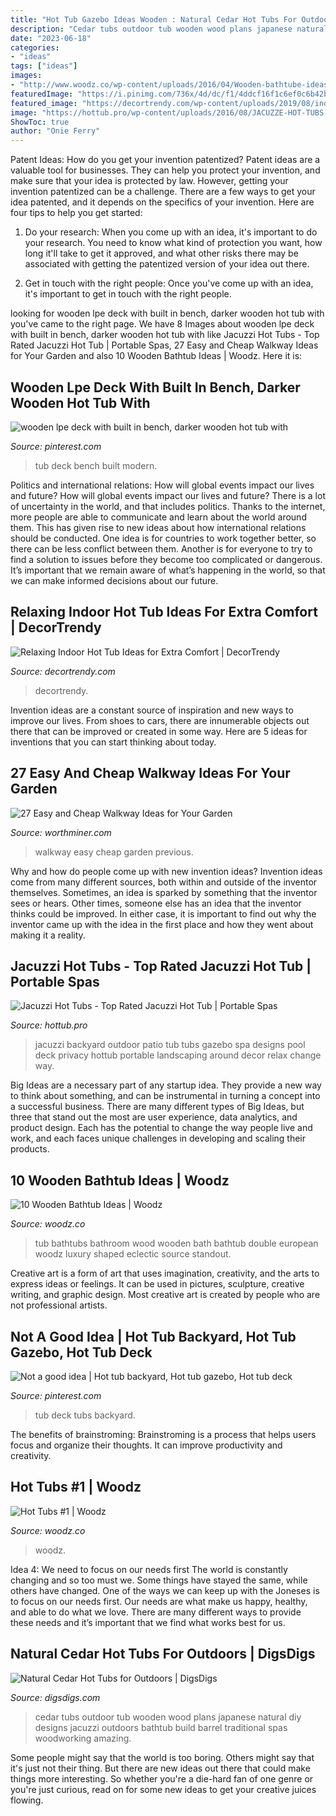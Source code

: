 ```yaml
---
title: "Hot Tub Gazebo Ideas Wooden : Natural Cedar Hot Tubs For Outdoors"
description: "Cedar tubs outdoor tub wooden wood plans japanese natural diy designs jacuzzi outdoors bathtub build barrel traditional spas woodworking amazing"
date: "2023-06-18"
categories:
- "ideas"
tags: ["ideas"]
images:
- "http://www.woodz.co/wp-content/uploads/2016/04/Wooden-bathtube-ideas-8.jpg"
featuredImage: "https://i.pinimg.com/736x/4d/dc/f1/4ddcf16f1c6ef0c6b42bf97d1d157464--hot-tub-deck-built-in-bench.jpg"
featured_image: "https://decortrendy.com/wp-content/uploads/2019/08/indoor-hot-tub-2.jpg"
image: "https://hottub.pro/wp-content/uploads/2016/08/JACUZZE-HOT-TUBS.jpg"
ShowToc: true
author: "Onie Ferry"
---
```



Patent Ideas: How do you get your invention patentized?
Patent ideas are a valuable tool for businesses. They can help you protect your invention, and make sure that your idea is protected by law. However, getting your invention patentized can be a challenge. There are a few ways to get your idea patented, and it depends on the specifics of your invention. Here are four tips to help you get started: 
1. Do your research: When you come up with an idea, it's important to do your research. You need to know what kind of protection you want, how long it'll take to get it approved, and what other risks there may be associated with getting the patentized version of your idea out there. 

2. Get in touch with the right people: Once you've come up with an idea, it's important to get in touch with the right people.

	

		
looking for wooden lpe deck with built in bench, darker wooden hot tub with you've came to the right page. We have 8 Images about wooden lpe deck with built in bench, darker wooden hot tub with like Jacuzzi Hot Tubs - Top Rated Jacuzzi Hot Tub | Portable Spas, 27 Easy and Cheap Walkway Ideas for Your Garden and also 10 Wooden Bathtub Ideas | Woodz. Here it is:
		
    
## Wooden Lpe Deck With Built In Bench, Darker Wooden Hot Tub With

<img loading=lazy src="https://i.pinimg.com/736x/4d/dc/f1/4ddcf16f1c6ef0c6b42bf97d1d157464--hot-tub-deck-built-in-bench.jpg" onerror="this.onerror=null;this.src='https://tse3.mm.bing.net/th?id=OIP.A6RRcyPtJtFuF6FOlkBb7wHaFU&amp;pid=15.1';" alt="wooden lpe deck with built in bench, darker wooden hot tub with">

_Source: pinterest.com_

>tub deck bench built modern. 

	

Politics and international relations: How will global events impact our lives and future?
How will global events impact our lives and future? There is a lot of uncertainty in the world, and that includes politics. Thanks to the internet, more people are able to communicate and learn about the world around them. This has given rise to new ideas about how international relations should be conducted. 
One idea is for countries to work together better, so there can be less conflict between them. Another is for everyone to try to find a solution to issues before they become too complicated or dangerous. It’s important that we remain aware of what’s happening in the world, so that we can make informed decisions about our future.

    
## Relaxing Indoor Hot Tub Ideas For Extra Comfort | DecorTrendy

<img loading=lazy src="https://decortrendy.com/wp-content/uploads/2019/08/indoor-hot-tub-2.jpg" onerror="this.onerror=null;this.src='https://tse2.mm.bing.net/th?id=OIP.934fQ4OQWO217f2LNTy8OgHaLH&amp;pid=15.1';" alt="Relaxing Indoor Hot Tub Ideas for Extra Comfort | DecorTrendy">

_Source: decortrendy.com_

>decortrendy. 

	

Invention ideas are a constant source of inspiration and new ways to improve our lives. From shoes to cars, there are innumerable objects out there that can be improved or created in some way. Here are 5 ideas for inventions that you can start thinking about today.

    
## 27 Easy And Cheap Walkway Ideas For Your Garden

<img loading=lazy src="http://www.worthminer.com/wp-content/uploads/2015/06/Easy-walkway-idea-21.jpg" onerror="this.onerror=null;this.src='https://tse1.mm.bing.net/th?id=OIP.L1kwUusNYMcDF-xvILHMYADMEy&amp;pid=15.1';" alt="27 Easy and Cheap Walkway Ideas for Your Garden">

_Source: worthminer.com_

>walkway easy cheap garden previous. 

	

Why and how do people come up with new invention ideas?
Invention ideas come from many different sources, both within and outside of the inventor themselves. Sometimes, an idea is sparked by something that the inventor sees or hears. Other times, someone else has an idea that the inventor thinks could be improved. In either case, it is important to find out why the inventor came up with the idea in the first place and how they went about making it a reality.

    
## Jacuzzi Hot Tubs - Top Rated Jacuzzi Hot Tub | Portable Spas

<img loading=lazy src="https://hottub.pro/wp-content/uploads/2016/08/JACUZZE-HOT-TUBS.jpg" onerror="this.onerror=null;this.src='https://tse1.mm.bing.net/th?id=OIP.U0rHbKDYeBvwOTa2fJkWDQHaFa&amp;pid=15.1';" alt="Jacuzzi Hot Tubs - Top Rated Jacuzzi Hot Tub | Portable Spas">

_Source: hottub.pro_

>jacuzzi backyard outdoor patio tub tubs gazebo spa designs pool deck privacy hottub portable landscaping around decor relax change way. 

	

Big Ideas are a necessary part of any startup idea. They provide a new way to think about something, and can be instrumental in turning a concept into a successful business. There are many different types of Big Ideas, but three that stand out the most are user experience, data analytics, and product design. Each has the potential to change the way people live and work, and each faces unique challenges in developing and scaling their products.

    
## 10 Wooden Bathtub Ideas | Woodz

<img loading=lazy src="http://www.woodz.co/wp-content/uploads/2016/04/Wooden-bathtube-ideas-8.jpg" onerror="this.onerror=null;this.src='https://tse1.mm.bing.net/th?id=OIP.LHaawNo7suj76dm3FJKddQHaFg&amp;pid=15.1';" alt="10 Wooden Bathtub Ideas | Woodz">

_Source: woodz.co_

>tub bathtubs bathroom wood wooden bath bathtub double european woodz luxury shaped eclectic source standout. 

	

Creative art is a form of art that uses imagination, creativity, and the arts to express ideas or feelings. It can be used in pictures, sculpture, creative writing, and graphic design. Most creative art is created by people who are not professional artists.

    
## Not A Good Idea | Hot Tub Backyard, Hot Tub Gazebo, Hot Tub Deck

<img loading=lazy src="https://i.pinimg.com/736x/bf/c8/b6/bfc8b66f543b2eb6aca788f4cd09ef97--hot-tubs-good-ideas.jpg" onerror="this.onerror=null;this.src='https://tse4.mm.bing.net/th?id=OIP._DljL-ZxzjjRb3uA4j77TAHaJ3&amp;pid=15.1';" alt="Not a good idea | Hot tub backyard, Hot tub gazebo, Hot tub deck">

_Source: pinterest.com_

>tub deck tubs backyard. 

	

The benefits of brainstroming:
Brainstroming is a process that helps users focus and organize their thoughts. It can improve productivity and creativity.

    
## Hot Tubs #1 | Woodz

<img loading=lazy src="https://www.woodz.co/wp-content/uploads/2017/02/Wooden-Hot-Tubs-WOODZ-9.jpg" onerror="this.onerror=null;this.src='https://tse3.mm.bing.net/th?id=OIP.qaosaDsv-pirciLnejZBKgHaLH&amp;pid=15.1';" alt="Hot Tubs #1 | Woodz">

_Source: woodz.co_

>woodz. 

	

Idea 4: We need to focus on our needs first
The world is constantly changing and so too must we. Some things have stayed the same, while others have changed. One of the ways we can keep up with the Joneses is to focus on our needs first. Our needs are what make us happy, healthy, and able to do what we love. There are many different ways to provide these needs and it’s important that we find what works best for us.

    
## Natural Cedar Hot Tubs For Outdoors | DigsDigs

<img loading=lazy src="http://www.digsdigs.com/photos/cedar-outdoor-hot-tubs-3.jpg" onerror="this.onerror=null;this.src='https://tse2.mm.bing.net/th?id=OIP.ALgAxnPCuVHh1CVfek2zvgHaFS&amp;pid=15.1';" alt="Natural Cedar Hot Tubs for Outdoors | DigsDigs">

_Source: digsdigs.com_

>cedar tubs outdoor tub wooden wood plans japanese natural diy designs jacuzzi outdoors bathtub build barrel traditional spas woodworking amazing. 

	

Some people might say that the world is too boring. Others might say that it's just not their thing. But there are new ideas out there that could make things more interesting. So whether you're a die-hard fan of one genre or you're just curious, read on for some new ideas to get your creative juices flowing.

